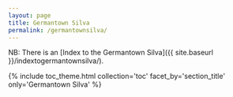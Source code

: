 ```yaml
---
layout: page
title: Germantown Silva
permalink: /germantownsilva/
---
```


NB: There is an [Index to the Germantown Silva]({{ site.baseurl }}/indextogermantownsilva/).

{% include toc_theme.html collection='toc' facet_by='section_title' only='Germantown Silva' %}
